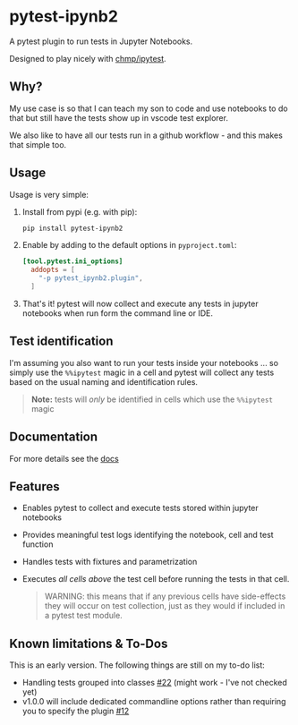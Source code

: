 # pytest-ipynb2

A pytest plugin to run tests in Jupyter Notebooks.

Designed to play nicely with [chmp/ipytest](https://github.com/chmp/ipytest).

## Why?

My use case is so that I can teach my son to code and use notebooks to do that but still have the tests show up in vscode test explorer.

We also like to have all our tests run in a github workflow - and this makes that simple too.

## Usage

Usage is very simple:

1. Install from pypi (e.g. with pip):

    ```sh
    pip install pytest-ipynb2
    ```

1. Enable by adding to the default options in `pyproject.toml`:

    ```toml
    [tool.pytest.ini_options]
      addopts = [
        "-p pytest_ipynb2.plugin",
      ]
    ```

1. That's it! pytest will now collect and execute any tests in jupyter notebooks when run form the command line or IDE.

## Test identification

I'm assuming you also want to run your tests inside your notebooks ... so simply use the `%%ipytest` magic in a cell and pytest will collect any tests based on the usual naming and identification rules.

> **Note:** tests will *only* be identified in cells which use the `%%ipytest` magic

## Documentation

For more details see the [docs](https://musicalninjadad.github.io/pytest-ipynb2)

## Features

- Enables pytest to collect and execute tests stored within jupyter notebooks
- Provides meaningful test logs identifying the notebook, cell and test function
- Handles tests with fixtures and parametrization
- Executes *all cells above* the test cell before running the tests in that cell.

    >WARNING: this means that if any previous cells have side-effects they will occur on test collection, just as they would if included in a pytest test module.

## Known limitations & To-Dos

This is an early version. The following things are still on my to-do list:

- Handling tests grouped into classes [#22](https://github.com/MusicalNinjaDad/pytest-ipynb2/issues/22) (might work - I've not checked yet)
- v1.0.0 will include dedicated commandline options rather than requiring you to specify the plugin [#12](https://github.com/MusicalNinjaDad/pytest-ipynb2/issues/12)
